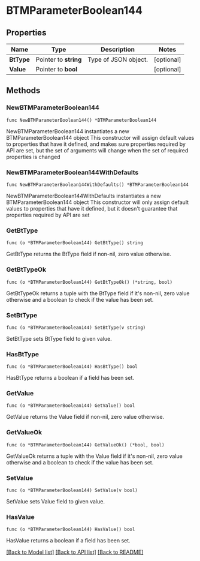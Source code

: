 # BTMParameterBoolean144

## Properties

Name | Type | Description | Notes
------------ | ------------- | ------------- | -------------
**BtType** | Pointer to **string** | Type of JSON object. | [optional] 
**Value** | Pointer to **bool** |  | [optional] 

## Methods

### NewBTMParameterBoolean144

`func NewBTMParameterBoolean144() *BTMParameterBoolean144`

NewBTMParameterBoolean144 instantiates a new BTMParameterBoolean144 object
This constructor will assign default values to properties that have it defined,
and makes sure properties required by API are set, but the set of arguments
will change when the set of required properties is changed

### NewBTMParameterBoolean144WithDefaults

`func NewBTMParameterBoolean144WithDefaults() *BTMParameterBoolean144`

NewBTMParameterBoolean144WithDefaults instantiates a new BTMParameterBoolean144 object
This constructor will only assign default values to properties that have it defined,
but it doesn't guarantee that properties required by API are set

### GetBtType

`func (o *BTMParameterBoolean144) GetBtType() string`

GetBtType returns the BtType field if non-nil, zero value otherwise.

### GetBtTypeOk

`func (o *BTMParameterBoolean144) GetBtTypeOk() (*string, bool)`

GetBtTypeOk returns a tuple with the BtType field if it's non-nil, zero value otherwise
and a boolean to check if the value has been set.

### SetBtType

`func (o *BTMParameterBoolean144) SetBtType(v string)`

SetBtType sets BtType field to given value.

### HasBtType

`func (o *BTMParameterBoolean144) HasBtType() bool`

HasBtType returns a boolean if a field has been set.

### GetValue

`func (o *BTMParameterBoolean144) GetValue() bool`

GetValue returns the Value field if non-nil, zero value otherwise.

### GetValueOk

`func (o *BTMParameterBoolean144) GetValueOk() (*bool, bool)`

GetValueOk returns a tuple with the Value field if it's non-nil, zero value otherwise
and a boolean to check if the value has been set.

### SetValue

`func (o *BTMParameterBoolean144) SetValue(v bool)`

SetValue sets Value field to given value.

### HasValue

`func (o *BTMParameterBoolean144) HasValue() bool`

HasValue returns a boolean if a field has been set.


[[Back to Model list]](../README.md#documentation-for-models) [[Back to API list]](../README.md#documentation-for-api-endpoints) [[Back to README]](../README.md)



